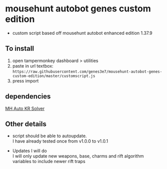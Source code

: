 # mousehunt autobot genes custom edition
- custom script based off mousehunt autobot enhanced edition 1.37.9

## To install
1. open tampermonkey dashboard > utilities
2. paste in url textbox:<br/>
`https://raw.githubusercontent.com/genes3e7/mousehunt-autobot-genes-custom-edition/master/customscript.js`
3. press import

## dependencies
[MH Auto KR Solver](https://greasyfork.org/en/scripts/13809-mh-auto-kr-solver)

## Other details
- script should be able to autoupdate.<br/>
I have already tested once from v1.0.0 to v1.0.1

- Updates I will do<br/>
I will only update new weapons, base, charms and rift algorithm variables to include newer rift traps
